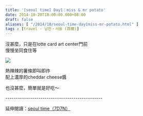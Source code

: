 ```yaml
---
title: '[seoul time] Day1：miss & mr potato'
date: 2014-10-20T18:00:00.000+08:00
draft: false
aliases: [ "/2014/10/seoul-time-day1miss-mr-potato.html" ]
tags : [travel - 남한・서울 (首爾)]
---
```


沒甚麼，只是在lotte card art center門前  
慢慢坐同食住等  

[![](https://3.bp.blogspot.com/-AaWfYyMhKcQ/XE1l2BiDO3I/AAAAAAAAHKA/MzrlMTNd6D0C3jmA_vxK53-5w5fmeQENACLcBGAs/s640/15565200932_d9f3e14a57_z.jpg)](https://3.bp.blogspot.com/-AaWfYyMhKcQ/XE1l2BiDO3I/AAAAAAAAHKA/MzrlMTNd6D0C3jmA_vxK53-5w5fmeQENACLcBGAs/s1600/15565200932_d9f3e14a57_z.jpg)

熱辣辣的薯條即叫即炸  
配上濃厚的cheddar cheese醬  
  
也沒甚麼，簡單就是好吃～  
  
\-----------------------------------------------  
  
延伸閱讀：[seoul time（7D7N）](http://www.hidie.net/2014/11/seoul-time7d7n.html)